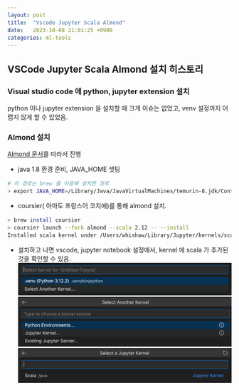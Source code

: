 ```yaml
---
layout: post
title:  "Vscode Jupyter Scala Almond"
date:   2023-10-08 21:01:25 +0900
categories: ml-tools
---
```


## VSCode Jupyter Scala Almond 설치 히스토리

### Visual studio code 에 python, jupyter extension 설치
python 이나 jupyter extension 을 설치할 때 크게 이슈는 없었고, venv 설정까지 어렵지 않게 할 수 있었음.

### Almond 설치
[Almond 문서](https://almond.sh/docs/quick-start-install)를 따라서 진행

* java 1.8 환경 준비, JAVA_HOME 셋팅

```bash
# 이 경로는 brew 를 이용해 설치한 경로
> export JAVA_HOME=/Library/Java/JavaVirtualMachines/temurin-8.jdk/Contents/Home
```

* coursier( 아마도 프랑스어 코지에)를 통해 almond 설치.

```bash
> brew install coursier
> coursier launch --fork almond --scala 2.12 -- --install
Installed scala kernel under /Users/whishaw/Library/Jupyter/kernels/scala
```

* 설치하고 나면 vscode, jupyter notebook 설정에서, kernel 에 scala 가 추가된 것을 확인할 수 있음.
![scala kernel 선택 01](/assets/img/2024-02-18-01.png)
![scala kernel 선택 02](/assets/img/2024-02-18-02.png)
![scala kernel 선택 03](/assets/img/2024-02-18-03.png)


